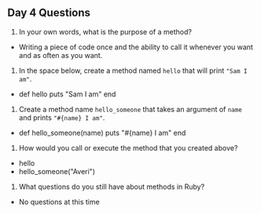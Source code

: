 ## Day 4 Questions

1. In your own words, what is the purpose of a method?
  * Writing a piece of code once and the ability to call it whenever you want and as often as you want.

1. In the space below, create a method named `hello` that will print `"Sam I am"`.

  * def hello
      puts "Sam I am"
    end

1. Create a method name `hello_someone` that takes an argument of `name` and prints `"#{name} I am"`.

  * def hello_someone(name)
      puts "#{name} I am"
    end

1. How would you call or execute the method that you created above?

  * hello
  * hello_someone("Averi")

1. What questions do you still have about methods in Ruby?

  * No questions at this time
